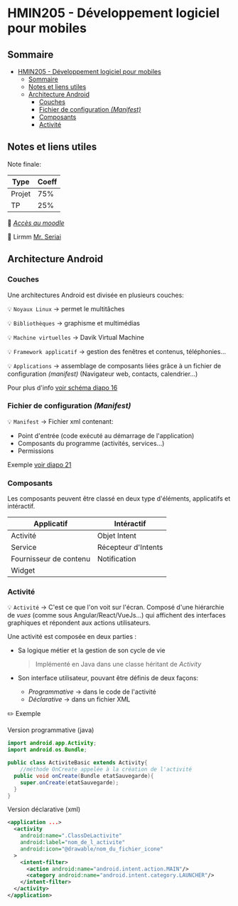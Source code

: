# HMIN205 - Développement logiciel pour mobiles

## Sommaire

- [HMIN205 - Développement logiciel pour mobiles](#hmin205---développement-logiciel-pour-mobiles)
  - [Sommaire](#sommaire)
  - [Notes et liens utiles](#notes-et-liens-utiles)
  - [Architecture Android](#architecture-android)
    - [Couches](#couches)
    - [Fichier de configuration *(Manifest)*](#fichier-de-configuration-manifest)
    - [Composants](#composants)
    - [Activité](#activité)

## Notes et liens utiles

Note finale:

| Type   | Coeff |
| ------ | ----- |
| Projet | 75%   |
| TP     | 25%   |

:link: [*Accès au moodle*](https://moodle.umontpellier.fr/course/view.php?id=5886 "Accèder au moodle")

:link: Lirmm [Mr. Seriai](https://www.lirmm.fr/~seriai/index.php?n=Enseignement.Activit%e9sDenseignement)

## Architecture Android

### Couches

Une architectures Android est divisée en plusieurs couches:

:bulb: `Noyaux Linux` &rarr; permet le multitâches

:bulb: `Bibliothèques` &rarr; graphisme et multimédias

:bulb: `Machine virtuelles` &rarr; Davik Virtual Machine

:bulb: `Framework applicatif` &rarr; gestion des fenêtres et contenus, téléphonies...

:bulb: `Applications` &rarr; assemblage de composants liées grâce à un fichier de configuration *(manifest)* (Navigateur web, contacts, calendrier...)

Pour plus d'info [voir schéma diapo 16](https://github.com/DocAmaroo/M1Aigle/blob/master/s2/HMIN205/cours/Cours1_2021.pdf)

### Fichier de configuration *(Manifest)*

:bulb: `Manifest` &rarr; Fichier xml contenant:

- Point d'entrée (code exécuté au démarrage de l'application)
- Composants du programme (activités, services...)
- Permissions

Exemple [voir diapo 21](https://github.com/DocAmaroo/M1Aigle/blob/master/s2/HMIN205/cours/Cours1_2021.pdf)

### Composants
Les composants peuvent être classé en deux type d'éléments, applicatifs et intéractif.

| Applicatif             | Intéractif          |
| ---------------------- | ------------------- |
| Activité               | Objet Intent        |
| Service                | Récepteur d'Intents |
| Fournisseur de contenu | Notification        |
| Widget                 |                     |

### Activité

:bulb: `Activité` &rarr; C'est ce que l'on voit sur l'écran. Composé d'une hiérarchie de *vues* (comme sous Angular/React/VueJs...) qui affichent des interfaces graphiques et répondent aux actions utilisateurs.

Une activité est composée en deux parties :

- Sa logique métier et la gestion de son cycle de vie
  > Implémenté en Java dans une classe héritant de *Activity*

- Son interface utilisateur, pouvant être définis de deux façons:
  - *Programmative* &rarr; dans le code de l'activité
  - *Déclarative* &rarr; dans un fichier XML

:pencil2: Exemple

Version programmative (java)
```java
import android.app.Activity;
import android.os.Bundle;

public class ActiviteBasic extends Activity{
	//méthode OnCreate appelée à la création de l'activité 
  public void onCreate(Bundle etatSauvegarde){
    super.onCreate(etatSauvegarde); 
  }
}
```

Version déclarative (xml)
```xml
<application ...>
  <activity 
    android:name=".ClassDeLactivite"
    android:label="nom_de_l_activite"
    android:icon="@drawable/nom_du_fichier_icone"
  >
    <intent-filter>
      <action android:name="android.intent.action.MAIN"/>
      <category android:name="android.intent.category.LAUNCHER"/>
    </intent-filter>
  </activity>
</application>
```